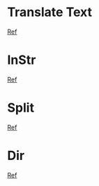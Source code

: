 Translate Text 
=====
[Ref](https://stackoverflow.com/questions/19098260/translate-text-using-vba)


InStr  
=====
[Ref](https://sejinworld.tistory.com/32?category=271582)


Split
====
[Ref](http://officetanaka.net/excel/vba/tips/tips62.htm)

Dir
====
[Ref](https://stat-and-news-by-daragon9.tistory.com/246)


